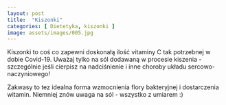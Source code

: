 ```yaml
---
layout: post
title:  "Kiszonki"
categories: [ Dietetyka, kiszonki ]
image: assets/images/005.jpg
---
```


Kiszonki to coś co zapewni doskonałą ilość vitaminy C tak potrzebnej w dobie Covid-19. Uważaj tylko na sól dodawaną w procesie kiszenia - szczególnie jeśli cierpisz na
nadciśnienie i inne choroby układu sercowo-naczyniowego!

Zakwasy to tez idealna forma wzmocnienia flory bakteryjnej i dostarczenia witamin. Niemniej znów uwaga na sól - wszystko z umiarem :)
